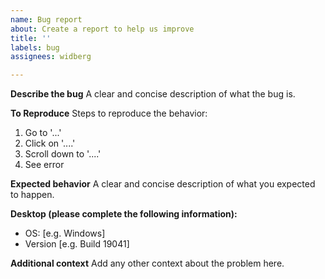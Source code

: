 ```yaml
---
name: Bug report
about: Create a report to help us improve
title: ''
labels: bug
assignees: widberg

---
```


**Describe the bug**
A clear and concise description of what the bug is.

**To Reproduce**
Steps to reproduce the behavior:
1. Go to '...'
2. Click on '....'
3. Scroll down to '....'
4. See error

**Expected behavior**
A clear and concise description of what you expected to happen.

**Desktop (please complete the following information):**
 - OS: [e.g. Windows]
 - Version [e.g. Build 19041]

**Additional context**
Add any other context about the problem here.
